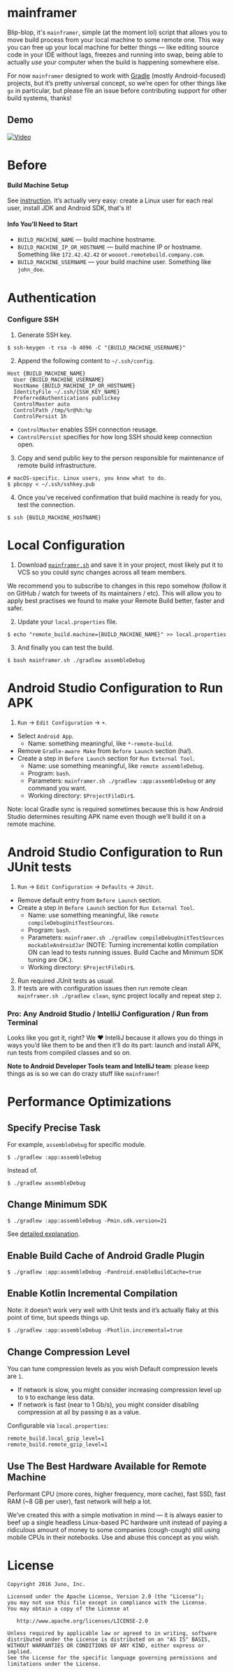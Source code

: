 # mainframer

Blip-blop, it's `mainframer`, simple (at the moment lol) script that allows you to move build process from your local machine to some remote one. This way you can free up your local machine for better things — like editing source code in your IDE without lags, freezes and running into swap, being able to actually _use_ your computer when the build is happening somewhere else.

For now `mainframer` designed to work with [Gradle](https://gradle.org/) (mostly Android-focused) projects, but it’s pretty universal concept, so we’re open for other things like `go` in particular, but please file an issue before contributing support for other build systems, thanks!

## Demo

[![Video](video_preview.png)](https://youtu.be/xysQXMaPaGw "Remote Build — mainframer v1.0.0")

# Before

#### Build Machine Setup

See [instruction](HOW_TO_SETUP_REMOTE_BUILD_MACHINE.md). It’s actually very easy: create a Linux user for each real user, install JDK and Android SDK, that's it!

#### Info You’ll Need to Start

* `BUILD_MACHINE_NAME` — build machine hostname.
* `BUILD_MACHINE_IP_OR_HOSTNAME` — build machine IP or hostname. Something like `172.42.42.42` or `woooot.remotebuild.company.com`.
* `BUILD_MACHINE_USERNAME` — your build machine user. Something like `john_doe`.

# Authentication

### Configure SSH

1. Generate SSH key.

  ```
  $ ssh-keygen -t rsa -b 4096 -C "{BUILD_MACHINE_USERNAME}"
  ```

2. Append the following content to `~/.ssh/config`.

  ```config
  Host {BUILD_MACHINE_NAME}
    User {BUILD_MACHINE_USERNAME}
    HostName {BUILD_MACHINE_IP_OR_HOSTNAME}
    IdentityFile ~/.ssh/{SSH_KEY_NAME}
    PreferredAuthentications publickey
    ControlMaster auto
    ControlPath /tmp/%r@%h:%p
    ControlPersist 1h
  ```

  * `ControlMaster` enables SSH connection reusage.
  * `ControlPersist` specifies for how long SSH should keep connection open.

3. Copy and send public key to the person responsible for maintenance of remote build infrastructure.

  ```shell
  # macOS-specific. Linux users, you know what to do.
  $ pbcopy < ~/.ssh/sshkey.pub
  ```

4. Once you’ve received confirmation that build machine is ready for you, test the connection.

  ```
  $ ssh {BUILD_MACHINE_HOSTNAME}
  ```

# Local Configuration

1. Download [`mainframer.sh`](mainframer.sh) and save it in your project, most likely put it to VCS so you could sync changes across all team members.

  We recommend you to subscribe to changes in this repo somehow (follow it on GitHub / watch for tweets of its maintainers / etc). This will allow you to apply best practises we found to make your Remote Build better, faster and safer.

2. Update your `local.properties` file.

  ```
  $ echo "remote_build.machine={BUILD_MACHINE_NAME}" >> local.properties
  ```

3. And finally you can test the build.

  ```
  $ bash mainframer.sh ./gradlew assembleDebug
  ```

# Android Studio Configuration to Run APK

1. `Run` → `Edit Configuration` → `+`.
* Select `Android App`.
  * Name: something meaningful, like `*-remote-build`.
* Remove `Gradle-aware Make` from `Before Launch` section (ha!).
* Create a step in `Before Launch` section for `Run External Tool`.
  * Name: use something meaningful, like `remote assembleDebug`.
  * Program: `bash`.
  * Parameters: `mainframer.sh ./gradlew :app:assembleDebug` or any command you want.
  * Working directory: `$ProjectFileDir$`.

Note: local Gradle sync is required sometimes because this is how Android Studio determines resulting APK name even though we’ll build it on a remote machine.

# Android Studio Configuration to Run JUnit tests

1. `Run` → `Edit Configuration` → `Defaults` → `JUnit`.
* Remove default entry from `Before Launch` section.
* Create a step in `Before Launch` section for `Run External Tool`.
  * Name: use something meaningful, like `remote compileDebugUnitTestSources`.
  * Program: `bash`.
  * Parameters: `mainframer.sh ./gradlew compileDebugUnitTestSources mockableAndroidJar`
(NOTE: Turning incremental kotlin compilation ON can lead to tests running issues. Build Cache and Minimum SDK tuning are OK.).
  * Working directory: `$ProjectFileDir$`.
2. Run required JUnit tests as usual.
3. If tests are with configuration issues then run remote clean `mainframer.sh ./gradlew clean`, sync project locally and repeat step `2`.

### Pro: Any Android Studio / IntelliJ Configuration / Run from Terminal

Looks like you got it, right? We ❤️ IntelliJ because it allows you do things in ways you’d like them to be and then it’ll do its part: launch and install APK, run tests from compiled classes and so on.

**Note to Android Developer Tools team and IntelliJ team**: please keep things as is so we can do crazy stuff like `mainframer`!

# Performance Optimizations

## Specify Precise Task

For example, `assembleDebug` for specific module.

```
$ ./gradlew :app:assembleDebug
```

Instead of.

```
$ ./gradlew assembleDebug
```

## Change Minimum SDK

```
$ ./gradlew :app:assembleDebug -Pmin.sdk.version=21
```

See [detailed explanation](https://artemzin.com/blog/minsdk-without-flavors/).

## Enable Build Cache of Android Gradle Plugin

```
$ ./gradlew :app:assembleDebug -Pandroid.enableBuildCache=true
```

## Enable Kotlin Incremental Compilation

Note: it doesn’t work very well with Unit tests and it’s actually flaky at this point of time, but speeds things up.

```
$ ./gradlew :app:assembleDebug -Pkotlin.incremental=true
```

## Change Compression Level

You can tune compression levels as you wish Default compression levels are `1`.

* If network is slow, you might consider increasing compression level up to `9` to exchange less data.
* If network is fast (near to 1 Gb/s), you might consider disabling compression at all by passing `0` as a value.

Configurable via `local.properties`:

```
remote_build.local_gzip_level=1
remote_build.remote_gzip_level=1
```

## Use The Best Hardware Available for Remote Machine

Performant CPU (more cores, higher frequency, more cache), fast SSD, fast RAM (~8 GB per user), fast network will help a lot.

We’ve created this with a simple motivation in mind — it is always easier to beef up a single headless Linux-based PC hardware unit instead of paying a ridiculous amount of money to some companies (cough-cough) still using mobile CPUs in their notebooks. Use and abuse this concept as you wish.

# License

```
Copyright 2016 Juno, Inc.

Licensed under the Apache License, Version 2.0 (the "License");
you may not use this file except in compliance with the License.
You may obtain a copy of the License at

   http://www.apache.org/licenses/LICENSE-2.0

Unless required by applicable law or agreed to in writing, software
distributed under the License is distributed on an "AS IS" BASIS,
WITHOUT WARRANTIES OR CONDITIONS OF ANY KIND, either express or implied.
See the License for the specific language governing permissions and
limitations under the License.
```
